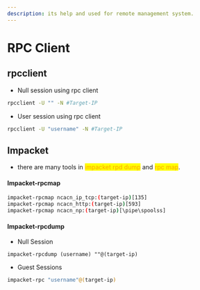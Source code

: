 ```yaml
---
description: its help and used for remote management system.
---
```


# RPC Client

## rpcclient

* Null session using rpc client

```bash
rpcclient -U "" -N #Target-IP
```

* User session using rpc client

```bash
rpcclient -U "username" -N #Target-IP
```

## Impacket

* there are many tools in <mark style="color:orange;">impacket rpd dump</mark> and <mark style="color:orange;">rpc map</mark>.

#### Impacket-rpcmap

```bash
impacket-rpcmap ncacn_ip_tcp:(target-ip)[135]
impacket-rpcmap ncacn_http:(target-ip)[593]
impacket-rpcmap ncacn_np:(target-ip)[\pipe\spoolss]
```

#### Impacket-rpcdump

* Null Session

```
impacket-rpcdump (username) ""@(target-ip)
```

* Guest Sessions

```bash
impacket-rpc "username"@(target-ip)
```

